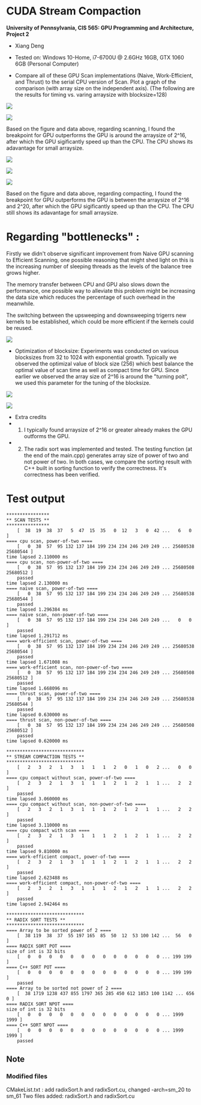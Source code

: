 CUDA Stream Compaction
======================

**University of Pennsylvania, CIS 565: GPU Programming and Architecture, Project 2**

* Xiang Deng
* Tested on:  Windows 10-Home, i7-6700U @ 2.6GHz 16GB, GTX 1060 6GB (Personal Computer)

 
* Compare all of these GPU Scan implementations (Naive, Work-Efficient, and Thrust) to the serial CPU version of Scan. Plot a graph of the comparison (with array size on the independent axis).
(The following are the results for timing vs. varing arraysize with blocksize=128)

![](images/1.PNG)

![](images/7.PNG)

Based on the figure and data above, regarding scanning, I found the breakpoint for GPU outperforms the GPU is around the arraysize of 2^16, after which the GPU sigificantly speed up than the CPU.
The CPU shows its adavantage for small arraysize.

![](images/2.PNG)

![](images/3.PNG)

![](images/8.PNG)

Based on the figure and data above, regarding compacting, I found the breakpoint for GPU outperforms the GPU is between the arraysize of 2^16 and 2^20, after which the GPU sigificantly speed up than the CPU.
The CPU still shows its adavantage for small arraysize.

# Regarding "bottlenecks" :

Firstly we didn't observe significant improvement from Naive GPU scanning to Efficient Scanning, one possible reasoning that might shed light on this is the 
increasing number of sleeping threads as the levels of the balance tree grows higher.

The memory transfer between CPU and GPU also slows down the performance, one possible way to alleviate this problem might be increasing the data size which reduces the
percentage of such overhead in the meanwhile.

The switching between the upsweeping and downsweeping trigerrs new kernels to be established, which could be more efficient if the kernels could be reused.

![](images/4.PNG)


* Optimization of blocksize:
Experiments was conducted on various blocksizes from 32 to 1024 with exponential growth. Typically we observed the optimizal value of block size (256) which best 
balance the optimal value of scan time as well as compact time for GPU. Since earlier we observed the array size of 2^16 is around the "turning poit", we 
used this parameter for the tuning of the blocksize.

![](images/5.PNG)

![](images/6.PNG)

* Extra credits
* 1) I typically found arraysize of 2^16 or greater already makes the GPU outforms the GPU.
* 2) The radix sort was implemented and tested. The testing function (at the end of the main.cpp) generates array size of power of two and not power of two. In both cases,
we compare the sorting result with C++ built in sorting function to verify the correctness. It's correctness has been verified.

# Test output

```
****************
** SCAN TESTS **
****************
    [  38  19  38  37   5  47  15  35   0  12   3   0  42 ...   6   0 ]
==== cpu scan, power-of-two ====
    [   0  38  57  95 132 137 184 199 234 234 246 249 249 ... 25680538 25680544 ]
time lapsed 2.110000 ms
==== cpu scan, non-power-of-two ====
    [   0  38  57  95 132 137 184 199 234 234 246 249 249 ... 25680508 25680512 ]
    passed
time lapsed 2.130000 ms
==== naive scan, power-of-two ====
    [   0  38  57  95 132 137 184 199 234 234 246 249 249 ... 25680538 25680544 ]
    passed
time lapsed 1.296384 ms
==== naive scan, non-power-of-two ====
    [   0  38  57  95 132 137 184 199 234 234 246 249 249 ...   0   0 ]
    passed
time lapsed 1.291712 ms
==== work-efficient scan, power-of-two ====
    [   0  38  57  95 132 137 184 199 234 234 246 249 249 ... 25680538 25680544 ]
    passed
time lapsed 1.671008 ms
==== work-efficient scan, non-power-of-two ====
    [   0  38  57  95 132 137 184 199 234 234 246 249 249 ... 25680508 25680512 ]
    passed
time lapsed 1.668096 ms
==== thrust scan, power-of-two ====
    [   0  38  57  95 132 137 184 199 234 234 246 249 249 ... 25680538 25680544 ]
    passed
time lapsed 0.630000 ms
==== thrust scan, non-power-of-two ====
    [   0  38  57  95 132 137 184 199 234 234 246 249 249 ... 25680508 25680512 ]
    passed
time lapsed 0.620000 ms

*****************************
** STREAM COMPACTION TESTS **
*****************************
    [   2   3   2   1   3   1   1   1   2   0   1   0   2 ...   0   0 ]
==== cpu compact without scan, power-of-two ====
    [   2   3   2   1   3   1   1   1   2   1   2   1   1 ...   2   2 ]
    passed
time lapsed 3.060000 ms
==== cpu compact without scan, non-power-of-two ====
    [   2   3   2   1   3   1   1   1   2   1   2   1   1 ...   2   2 ]
    passed
time lapsed 3.110000 ms
==== cpu compact with scan ====
    [   2   3   2   1   3   1   1   1   2   1   2   1   1 ...   2   2 ]
    passed
time lapsed 9.810000 ms
==== work-efficient compact, power-of-two ====
    [   2   3   2   1   3   1   1   1   2   1   2   1   1 ...   2   2 ]
    passed
time lapsed 2.623488 ms
==== work-efficient compact, non-power-of-two ====
    [   2   3   2   1   3   1   1   1   2   1   2   1   1 ...   2   2 ]
    passed
time lapsed 2.942464 ms

*****************************
** RADIX SORT TESTS **
*****************************
==== Array to be sorted power of 2 ====
    [  38 119  38  37  55 197 165  85  50  12  53 100 142 ...  56   0 ]
==== RADIX SORT POT ====
size of int is 32 bits
    [   0   0   0   0   0   0   0   0   0   0   0   0   0 ... 199 199 ]
==== C++ SORT POT ====
    [   0   0   0   0   0   0   0   0   0   0   0   0   0 ... 199 199 ]
    passed
==== Array to be sorted not power of 2 ====
    [  38 1719 1238 437 855 1797 365 285 450 612 1853 100 1142 ... 656   0 ]
==== RADIX SORT NPOT ====
size of int is 32 bits
    [   0   0   0   0   0   0   0   0   0   0   0   0   0 ... 1999 1999 ]
==== C++ SORT NPOT ====
    [   0   0   0   0   0   0   0   0   0   0   0   0   0 ... 1999 1999 ]
    passed
```

## Note
### Modified files
CMakeList.txt : add radixSort.h and radixSort.cu, changed -arch=sm_20 to sm_61
Two files added: radixSort.h and radixSort.cu